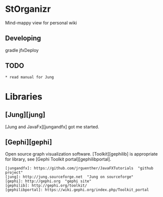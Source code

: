 # StOrganizr
Mind-mappy view for personal wiki


## Developing
gradle jfxDeploy

## TODO
	* read manual for Jung

# Libraries
## [Jung][jung]
[Jung and JavaFx][jungandfx] got me started.  

## [Gephi][gephi]
Open source graph visualization software.   [Toolkit][gephilib] is appropriate for library, see [Gephi Toolkit portal][gephilibportal].  




	[jungandfx]: https://github.com/jrguenther/JavaFXTutorials  "github project"
	[jung]: http://jung.sourceforge.net  "Jung on sourceforge"
	[gephi]: http://gephi.org  "gephi site"
	[gephilib]: http://gephi.org/toolkit/
	[gephilibportal]: https://wiki.gephi.org/index.php/Toolkit_portal
